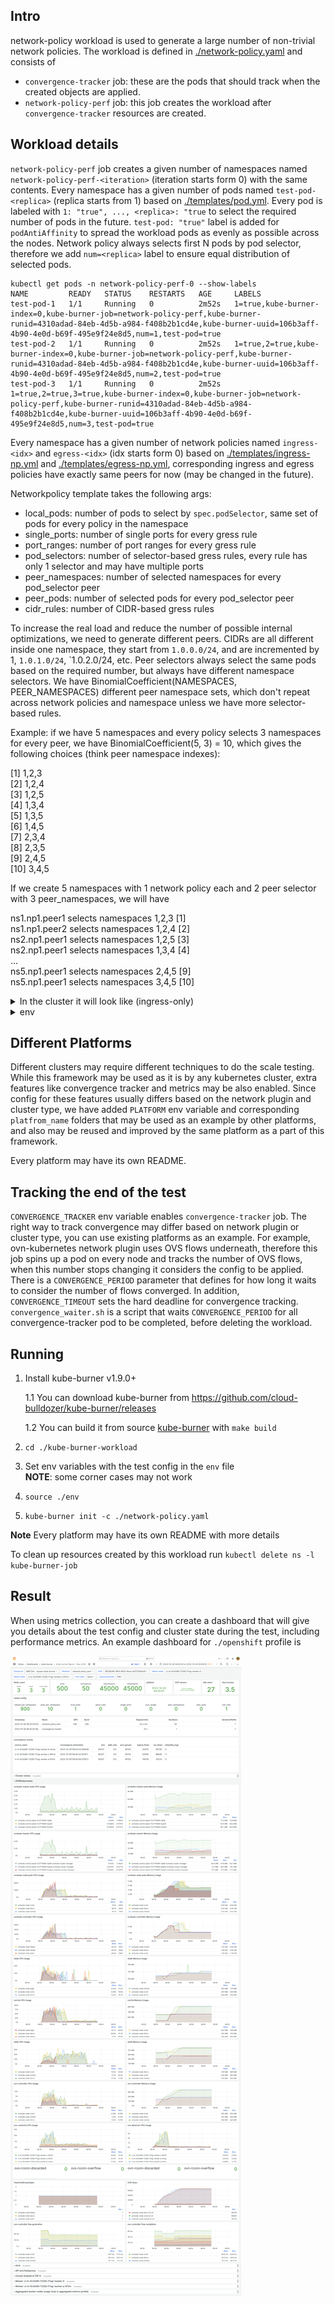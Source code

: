 ## Intro

network-policy workload is used to generate a large number of non-trivial network policies.
The workload is defined in [./network-policy.yaml](./network-policy.yaml) and consists of
- `convergence-tracker` job: these are the pods that should track when the created objects are applied.
- `network-policy-perf` job: this job creates the workload after `convergence-tracker` resources are created.

## Workload details

`network-policy-perf` job creates a given number of namespaces named `network-policy-perf-<iteration>` (iteration starts form 0) with the same contents.
Every namespace has a given number of pods named `test-pod-<replica>` (replica starts from 1) based on [./templates/pod.yml](pod.yml).
Every pod is labeled with `1: "true", ..., <replica>: "true` to select the required number of pods in the future.
`test-pod: "true"` label is added for `podAntiAffinity` to spread the workload pods as evenly as possible across the nodes.
Network policy always selects first N pods by pod selector, therefore we add `num=<replica>` label to ensure
equal distribution of selected pods.

```
kubectl get pods -n network-policy-perf-0 --show-labels
NAME         READY   STATUS    RESTARTS   AGE     LABELS
test-pod-1   1/1     Running   0          2m52s   1=true,kube-burner-index=0,kube-burner-job=network-policy-perf,kube-burner-runid=4310adad-84eb-4d5b-a984-f408b2b1cd4e,kube-burner-uuid=106b3aff-4b90-4e0d-b69f-495e9f24e8d5,num=1,test-pod=true
test-pod-2   1/1     Running   0          2m52s   1=true,2=true,kube-burner-index=0,kube-burner-job=network-policy-perf,kube-burner-runid=4310adad-84eb-4d5b-a984-f408b2b1cd4e,kube-burner-uuid=106b3aff-4b90-4e0d-b69f-495e9f24e8d5,num=2,test-pod=true
test-pod-3   1/1     Running   0          2m52s   1=true,2=true,3=true,kube-burner-index=0,kube-burner-job=network-policy-perf,kube-burner-runid=4310adad-84eb-4d5b-a984-f408b2b1cd4e,kube-burner-uuid=106b3aff-4b90-4e0d-b69f-495e9f24e8d5,num=3,test-pod=true
```

Every namespace has a given number of network policies named `ingress-<idx>` and `egress-<idx>` (idx starts form 0)
based on [./templates/ingress-np.yml](ingress-np.yml) and [./templates/egress-np.yml](egress-np.yml),
corresponding ingress and egress policies have exactly same peers for now (may be changed in the future).

Networkpolicy template takes the following args:
- local_pods: number of pods to select by `spec.podSelector`, same set of pods for every policy in the namespace
- single_ports: number of single ports for every gress rule
- port_ranges: number of port ranges for every gress rule
- pod_selectors: number of selector-based gress rules, every rule has only 1 selector and may have multiple ports
- peer_namespaces: number of selected namespaces for every pod_selector peer
- peer_pods: number of selected pods for every pod_selector peer
- cidr_rules: number of CIDR-based gress rules

To increase the real load and reduce the number of possible internal optimizations, we need to generate different peers.
CIDRs are all different inside one namespace, they start from `1.0.0.0/24`, and are incremented by 1, `1.0.1.0/24`, `1.0.2.0/24, etc.
Peer selectors always select the same pods based on the required number, but always have different namespace selectors.
We have BinomialCoefficient(NAMESPACES, PEER_NAMESPACES) different peer namespace sets, which don't repeat across network policies
and namespace unless we have more selector-based rules. 

Example: if we have 5 namespaces and every policy selects 3 namespaces for every peer, we have BinomialCoefficient(5, 3) = 10, 
which gives the following choices (think peer namespace indexes):

[1] 1,2,3\
[2] 1,2,4\
[3] 1,2,5\
[4] 1,3,4\
[5] 1,3,5\
[6] 1,4,5\
[7] 2,3,4\
[8] 2,3,5\
[9] 2,4,5\
[10] 3,4,5

If we create 5 namespaces with 1 network policy each and 2 peer selector with 3 peer_namespaces, we will have

ns1.np1.peer1 selects namespaces 1,2,3 [1]\
ns1.np1.peer2 selects namespaces 1,2,4 [2]\
ns2.np1.peer1 selects namespaces 1,2,5 [3]\
ns2.np1.peer1 selects namespaces 1,3,4 [4]\
...\
ns5.np1.peer1 selects namespaces 2,4,5 [9]\
ns5.np1.peer1 selects namespaces 3,4,5 [10]

<details>
  <summary>In the cluster it will look like (ingress-only)</summary>

```
items:
- apiVersion: networking.k8s.io/v1
  kind: NetworkPolicy
  metadata:
    creationTimestamp: "2023-08-23T09:35:39Z"
    generation: 1
    labels:
      kube-burner-index: "1"
      kube-burner-job: network-policy-perf
      kube-burner-runid: 39baa8cb-07c6-441f-add6-07a56404a14b
      kube-burner-uuid: 9c3cdf2e-4fd7-470a-b1b0-2d1c1a7b5c32
    name: ingress-1
    namespace: network-policy-perf-0
    resourceVersion: "66063"
    uid: 5abd93b5-906e-44e0-be1f-1be30b6bbeed
  spec:
    ingress:
    - from:
      - namespaceSelector:
          matchExpressions:
          - key: kubernetes.io/metadata.name
            operator: In
            values:
            - network-policy-perf-1
            - network-policy-perf-2
            - network-policy-perf-3
        podSelector:
          matchLabels:
            "1": "true"
    - from:
      - namespaceSelector:
          matchExpressions:
          - key: kubernetes.io/metadata.name
            operator: In
            values:
            - network-policy-perf-1
            - network-policy-perf-2
            - network-policy-perf-4
        podSelector:
          matchLabels:
            "1": "true"
    podSelector:
      matchLabels:
        "1": "true"
    policyTypes:
    - Ingress
  status: {}
- apiVersion: networking.k8s.io/v1
  kind: NetworkPolicy
  metadata:
    creationTimestamp: "2023-08-23T09:35:39Z"
    generation: 1
    labels:
      kube-burner-index: "1"
      kube-burner-job: network-policy-perf
      kube-burner-runid: 39baa8cb-07c6-441f-add6-07a56404a14b
      kube-burner-uuid: 9c3cdf2e-4fd7-470a-b1b0-2d1c1a7b5c32
    name: ingress-1
    namespace: network-policy-perf-1
    resourceVersion: "66068"
    uid: f5f26105-125b-4436-8a97-3d2fdace15bb
  spec:
    ingress:
    - from:
      - namespaceSelector:
          matchExpressions:
          - key: kubernetes.io/metadata.name
            operator: In
            values:
            - network-policy-perf-1
            - network-policy-perf-2
            - network-policy-perf-5
        podSelector:
          matchLabels:
            "1": "true"
    - from:
      - namespaceSelector:
          matchExpressions:
          - key: kubernetes.io/metadata.name
            operator: In
            values:
            - network-policy-perf-1
            - network-policy-perf-3
            - network-policy-perf-4
        podSelector:
          matchLabels:
            "1": "true"
    podSelector:
      matchLabels:
        "1": "true"
    policyTypes:
    - Ingress
  status: {}
- apiVersion: networking.k8s.io/v1
  kind: NetworkPolicy
  metadata:
    creationTimestamp: "2023-08-23T09:35:39Z"
    generation: 1
    labels:
      kube-burner-index: "1"
      kube-burner-job: network-policy-perf
      kube-burner-runid: 39baa8cb-07c6-441f-add6-07a56404a14b
      kube-burner-uuid: 9c3cdf2e-4fd7-470a-b1b0-2d1c1a7b5c32
    name: ingress-1
    namespace: network-policy-perf-2
    resourceVersion: "66071"
    uid: e74b9e03-311c-4dcb-b1f1-22424ace949d
  spec:
    ingress:
    - from:
      - namespaceSelector:
          matchExpressions:
          - key: kubernetes.io/metadata.name
            operator: In
            values:
            - network-policy-perf-1
            - network-policy-perf-3
            - network-policy-perf-5
        podSelector:
          matchLabels:
            "1": "true"
    - from:
      - namespaceSelector:
          matchExpressions:
          - key: kubernetes.io/metadata.name
            operator: In
            values:
            - network-policy-perf-1
            - network-policy-perf-4
            - network-policy-perf-5
        podSelector:
          matchLabels:
            "1": "true"
    podSelector:
      matchLabels:
        "1": "true"
    policyTypes:
    - Ingress
  status: {}
- apiVersion: networking.k8s.io/v1
  kind: NetworkPolicy
  metadata:
    creationTimestamp: "2023-08-23T09:35:39Z"
    generation: 1
    labels:
      kube-burner-index: "1"
      kube-burner-job: network-policy-perf
      kube-burner-runid: 39baa8cb-07c6-441f-add6-07a56404a14b
      kube-burner-uuid: 9c3cdf2e-4fd7-470a-b1b0-2d1c1a7b5c32
    name: ingress-1
    namespace: network-policy-perf-3
    resourceVersion: "66079"
    uid: c1c3b966-390c-4c44-8fc9-c106fb036e64
  spec:
    ingress:
    - from:
      - namespaceSelector:
          matchExpressions:
          - key: kubernetes.io/metadata.name
            operator: In
            values:
            - network-policy-perf-2
            - network-policy-perf-3
            - network-policy-perf-4
        podSelector:
          matchLabels:
            "1": "true"
    - from:
      - namespaceSelector:
          matchExpressions:
          - key: kubernetes.io/metadata.name
            operator: In
            values:
            - network-policy-perf-2
            - network-policy-perf-3
            - network-policy-perf-5
        podSelector:
          matchLabels:
            "1": "true"
    podSelector:
      matchLabels:
        "1": "true"
    policyTypes:
    - Ingress
  status: {}
- apiVersion: networking.k8s.io/v1
  kind: NetworkPolicy
  metadata:
    creationTimestamp: "2023-08-23T09:35:39Z"
    generation: 1
    labels:
      kube-burner-index: "1"
      kube-burner-job: network-policy-perf
      kube-burner-runid: 39baa8cb-07c6-441f-add6-07a56404a14b
      kube-burner-uuid: 9c3cdf2e-4fd7-470a-b1b0-2d1c1a7b5c32
    name: ingress-1
    namespace: network-policy-perf-4
    resourceVersion: "66086"
    uid: db941c7d-e6a7-48db-8575-3d2a3da6f2bf
  spec:
    ingress:
    - from:
      - namespaceSelector:
          matchExpressions:
          - key: kubernetes.io/metadata.name
            operator: In
            values:
            - network-policy-perf-2
            - network-policy-perf-4
            - network-policy-perf-5
        podSelector:
          matchLabels:
            "1": "true"
    - from:
      - namespaceSelector:
          matchExpressions:
          - key: kubernetes.io/metadata.name
            operator: In
            values:
            - network-policy-perf-3
            - network-policy-perf-4
            - network-policy-perf-5
        podSelector:
          matchLabels:
            "1": "true"
    podSelector:
      matchLabels:
        "1": "true"
    policyTypes:
    - Ingress
  status: {}

```

</details>

<details>
    <summary>env</summary>

```
NAMESPACES=5
PODS_PER_NAMESPACE=1
NETPOLS_PER_NAMESPACE=1

LOCAL_PODS=1
SINGLE_PORTS=0
PORT_RANGES=0
POD_SELECTORS=2
PEER_NAMESPACES=3
PEER_PODS=1
CIDRS=0
```
</details>

## Different Platforms

Different clusters may require different techniques to do the scale testing. While this framework may be used
as it is by any kubernetes cluster, extra features like convergence tracker and metrics may be also enabled.
Since config for these features usually differs based on the network plugin and cluster type, we have added 
`PLATFORM` env variable and corresponding `platfrom_name` folders that may be used as an example by other platforms,
and also may be reused and improved by the same platform as a part of this framework.

Every platform may have its own README.

## Tracking the end of the test

`CONVERGENCE_TRACKER` env variable enables `convergence-tracker` job.
The right way to track convergence may differ based on network plugin or cluster type, you can use existing platforms
as an example.
For example, ovn-kubernetes network plugin uses OVS flows underneath, therefore this job spins up a pod
on every node and tracks the number of OVS flows, when this number stops changing it considers the config to be applied.
There is a `CONVERGENCE_PERIOD` parameter that defines for how long it waits to consider the number of flows converged.
In addition, `CONVERGENCE_TIMEOUT` sets the hard deadline for convergence tracking.
`convergence_waiter.sh` is a script that waits `CONVERGENCE_PERIOD` for all convergence-tracker pod to be completed,
before deleting the workload.

## Running

1. Install kube-burner v1.9.0+
  
    1.1 You can download kube-burner from https://github.com/cloud-bulldozer/kube-burner/releases
    
    1.2 You can build it from source [kube-burner](https://github.com/cloud-bulldozer/kube-burner/tree/main) with
     `make build`
2. `cd ./kube-burner-workload`
3. Set env variables with the test config in the `env` file\
**NOTE**: some corner cases may not work
4. `source ./env`
5. `kube-burner init -c ./network-policy.yaml`

**Note** Every platform may have its own README with more details

To clean up resources created by this workload run `kubectl delete ns -l kube-burner-job`

## Result

When using metrics collection, you can create a dashboard that will give you details about the test config and 
cluster state during the test, including performance metrics. An example dashboard for `./openshift` profile is

![image](openshift/grafana.png)
